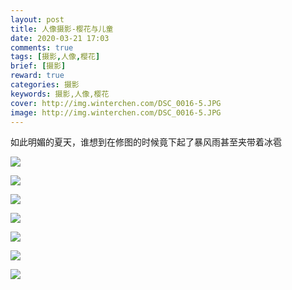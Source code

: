 ```yaml
---
layout: post
title: 人像摄影-樱花与儿童
date: 2020-03-21 17:03
comments: true
tags: [摄影,人像,樱花]
brief: [摄影]
reward: true
categories: 摄影
keywords: 摄影,人像,樱花
cover: http://img.winterchen.com/DSC_0016-5.JPG
image: http://img.winterchen.com/DSC_0016-5.JPG
---
```


如此明媚的夏天，谁想到在修图的时候竟下起了暴风雨甚至夹带着冰雹

![](http://img.winterchen.com/DSC_0016-5.JPG)

![](http://img.winterchen.com/DSC_0008-3.JPG)

![](http://img.winterchen.com/DSC_0029-6.JPG)


![](http://img.winterchen.com/DSC_0045-9.JPG)

![](http://img.winterchen.com/DSC_0050-13.JPG)

![](http://img.winterchen.com/DSC_0063-15.JPG)

![](http://img.winterchen.com/DSC_0065-编辑-17.JPG)


